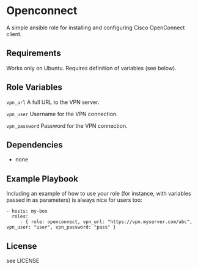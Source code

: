 Openconnect
=========

A simple ansible role for installing and configuring Cisco OpenConnect client. 

Requirements
------------

Works only on Ubuntu. Requires definition of variables (see below). 

Role Variables
--------------
`vpn_url` A full URL to the VPN server.

`vpn_user` Username for the VPN connection.

`vpn_password` Password for the VPN connection.

Dependencies
------------

* none

Example Playbook
----------------

Including an example of how to use your role (for instance, with variables passed in as parameters) is always nice for users too:

    - hosts: my-box
      roles:
         - { role: openconnect, vpn_url: "https://vpn.myserver.com/abc", vpn_user: "user", vpn_password: "pass" }


License
-------

see LICENSE

